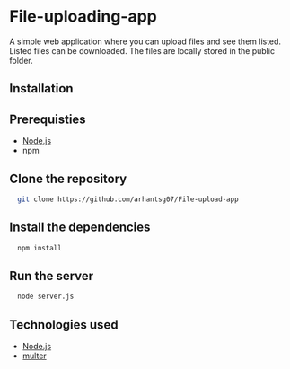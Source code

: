 # File-uploading-app

A simple web application where you can upload files and see them listed. Listed files can be downloaded. The files are locally stored in the public folder.

## Installation
## Prerequisties
- [Node.js](https://nodejs.org/en)
- npm

## Clone the repository

```sh
  git clone https://github.com/arhantsg07/File-upload-app
```
## Install the dependencies
```sh
  npm install
```
## Run the server
```sh
  node server.js
```

## Technologies used
- [Node.js](https://nodejs.org/en)
- [multer](https://github.com/expressjs/multer)
